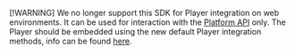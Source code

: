[!WARNING] 
We no longer support this SDK for Player integration on web environments. It can be used for interaction with the [Platform API](https://developers.dailymotion.com/api/platform-api/) only. 
The Player should be embedded using the new default Player integration methods, info can be found [here](https://developer.dailymotion.com/sdk/player-sdk/web).

